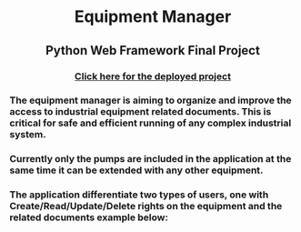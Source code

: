 <h1 align="center">Equipment Manager</h1>
<h2 align="center">Python Web Framework Final Project<br></h2>
<h3 align="center"><a href="https://nikolayx.pythonanywhere.com/">Click here for the deployed project</a></h3>

<h3>The equipment manager is aiming to organize and improve the access to industrial equipment related documents. 
This is critical for safe and efficient running of any complex industrial system.</h3>

<h3>Currently only the pumps are included in the application at the same time it can be extended with any other equipment.</h3>

<h3>The application differentiate two types of users, one with Create/Read/Update/Delete rights on the equipment and the related documents example below:</h3> 
<img src="">


